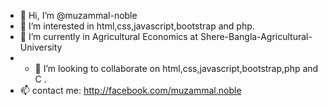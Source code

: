 - 👋 Hi, I’m @muzammal-noble
- 👀 I’m interested in html,css,javascript,bootstrap and php.
- 🌱 I’m currently in Agricultural Economics at Shere-Bangla-Agricultural-University
- - 💞️ I’m looking to collaborate on html,css,javascript,bootstrap,php and C .
- 📫 contact me: http://facebook.com/muzammal.noble

<!---
muzammal-noble/muzammal-noble is a ✨ special ✨ repository because its `README.md` (this file) appears on your GitHub profile.
You can click the Preview link to take a look at your changes.
--->
